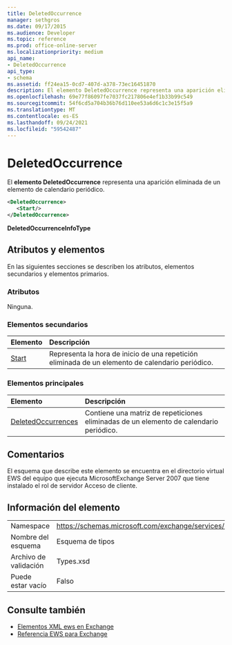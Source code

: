 ```yaml
---
title: DeletedOccurrence
manager: sethgros
ms.date: 09/17/2015
ms.audience: Developer
ms.topic: reference
ms.prod: office-online-server
ms.localizationpriority: medium
api_name:
- DeletedOccurrence
api_type:
- schema
ms.assetid: ff24ea15-0cd7-407d-a378-73ec16451870
description: El elemento DeletedOccurrence representa una aparición eliminada de un elemento de calendario periódico.
ms.openlocfilehash: 69e77f86097fe7037fc217806e4ef1b33b99c549
ms.sourcegitcommit: 54f6cd5a704b36b76d110ee53a6d6c1c3e15f5a9
ms.translationtype: MT
ms.contentlocale: es-ES
ms.lasthandoff: 09/24/2021
ms.locfileid: "59542487"
---
```

# <a name="deletedoccurrence"></a>DeletedOccurrence

El **elemento DeletedOccurrence** representa una aparición eliminada de un elemento de calendario periódico. 
  
```xml
<DeletedOccurrence>
   <Start/>
</DeletedOccurrence>
```

 **DeletedOccurrenceInfoType**
## <a name="attributes-and-elements"></a>Atributos y elementos

En las siguientes secciones se describen los atributos, elementos secundarios y elementos primarios.
  
### <a name="attributes"></a>Atributos

Ninguna.
  
### <a name="child-elements"></a>Elementos secundarios

|**Elemento**|**Descripción**|
|:-----|:-----|
|[Start](start.md) <br/> |Representa la hora de inicio de una repetición eliminada de un elemento de calendario periódico.  <br/> |
   
### <a name="parent-elements"></a>Elementos principales

|**Elemento**|**Descripción**|
|:-----|:-----|
|[DeletedOccurrences](deletedoccurrences.md) <br/> |Contiene una matriz de repeticiones eliminadas de un elemento de calendario periódico.  <br/> |
   
## <a name="remarks"></a>Comentarios

El esquema que describe este elemento se encuentra en el directorio virtual EWS del equipo que ejecuta MicrosoftExchange Server 2007 que tiene instalado el rol de servidor Acceso de cliente.
  
## <a name="element-information"></a>Información del elemento

|||
|:-----|:-----|
|Namespace  <br/> |https://schemas.microsoft.com/exchange/services/2006/types  <br/> |
|Nombre del esquema  <br/> |Esquema de tipos  <br/> |
|Archivo de validación  <br/> |Types.xsd  <br/> |
|Puede estar vacío  <br/> |Falso  <br/> |
   
## <a name="see-also"></a>Consulte también

- [Elementos XML ews en Exchange](ews-xml-elements-in-exchange.md)  
- [Referencia EWS para Exchange](ews-reference-for-exchange.md)

